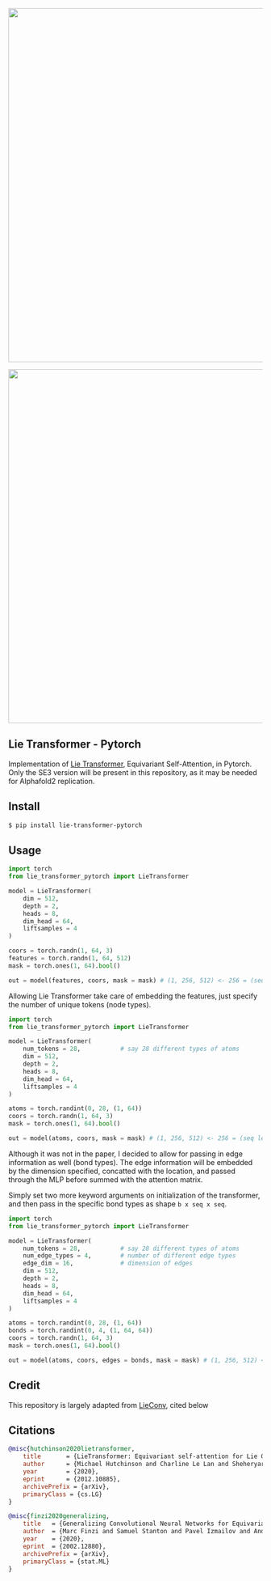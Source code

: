 <img src="./diagram.png" width="700px"></img>

<img src="./diagram-2.png" width="700px"></img>

## Lie Transformer - Pytorch

Implementation of <a href="https://arxiv.org/abs/2012.10885">Lie Transformer</a>, Equivariant Self-Attention, in Pytorch. Only the SE3 version will be present in this repository, as it may be needed for Alphafold2 replication.

## Install

```bash
$ pip install lie-transformer-pytorch
```

## Usage

```python
import torch
from lie_transformer_pytorch import LieTransformer

model = LieTransformer(
    dim = 512,
    depth = 2,
    heads = 8,
    dim_head = 64,
    liftsamples = 4
)

coors = torch.randn(1, 64, 3)
features = torch.randn(1, 64, 512)
mask = torch.ones(1, 64).bool()

out = model(features, coors, mask = mask) # (1, 256, 512) <- 256 = (seq len * liftsamples)
```

Allowing Lie Transformer take care of embedding the features, just specify the number of unique tokens (node types).

```python
import torch
from lie_transformer_pytorch import LieTransformer

model = LieTransformer(
    num_tokens = 28,           # say 28 different types of atoms
    dim = 512,
    depth = 2,
    heads = 8,
    dim_head = 64,
    liftsamples = 4
)

atoms = torch.randint(0, 28, (1, 64))
coors = torch.randn(1, 64, 3)
mask = torch.ones(1, 64).bool()

out = model(atoms, coors, mask = mask) # (1, 256, 512) <- 256 = (seq len * liftsamples)
```

Although it was not in the paper, I decided to allow for passing in edge information as well (bond types). The edge information will be embedded by the dimension specified, concatted with the location, and passed through the MLP before summed with the attention matrix.

Simply set two more keyword arguments on initialization of the transformer, and then pass in the specific bond types as shape `b x seq x seq`.

```python
import torch
from lie_transformer_pytorch import LieTransformer

model = LieTransformer(
    num_tokens = 28,           # say 28 different types of atoms
    num_edge_types = 4,        # number of different edge types
    edge_dim = 16,             # dimension of edges
    dim = 512,
    depth = 2,
    heads = 8,
    dim_head = 64,
    liftsamples = 4
)

atoms = torch.randint(0, 28, (1, 64))
bonds = torch.randint(0, 4, (1, 64, 64))
coors = torch.randn(1, 64, 3)
mask = torch.ones(1, 64).bool()

out = model(atoms, coors, edges = bonds, mask = mask) # (1, 256, 512) <- 256 = (seq len * liftsamples)
```

## Credit

This repository is largely adapted from <a href="https://github.com/mfinzi/LieConv">LieConv</a>, cited below

## Citations

```bibtex
@misc{hutchinson2020lietransformer,
    title       = {LieTransformer: Equivariant self-attention for Lie Groups}, 
    author      = {Michael Hutchinson and Charline Le Lan and Sheheryar Zaidi and Emilien Dupont and Yee Whye Teh and Hyunjik Kim},
    year        = {2020},
    eprint      = {2012.10885},
    archivePrefix = {arXiv},
    primaryClass = {cs.LG}
}
```

```bibtex
@misc{finzi2020generalizing,
    title   = {Generalizing Convolutional Neural Networks for Equivariance to Lie Groups on Arbitrary Continuous Data}, 
    author  = {Marc Finzi and Samuel Stanton and Pavel Izmailov and Andrew Gordon Wilson},
    year    = {2020},
    eprint  = {2002.12880},
    archivePrefix = {arXiv},
    primaryClass = {stat.ML}
}
```
